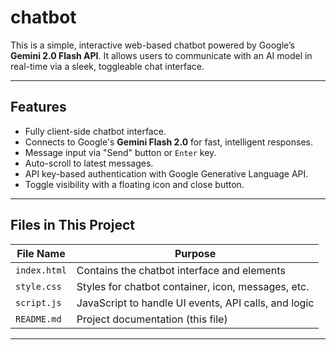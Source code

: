 # chatbot


This is a simple, interactive web-based chatbot powered by Google’s **Gemini 2.0 Flash API**. It allows users to communicate with an AI model in real-time via a sleek, toggleable chat interface.

---

##  Features

-  Fully client-side chatbot interface.
-  Connects to Google's **Gemini Flash 2.0** for fast, intelligent responses.
-  Message input via "Send" button or `Enter` key.
-  Auto-scroll to latest messages.
-  API key-based authentication with Google Generative Language API.
-  Toggle visibility with a floating icon and close button.

---

##  Files in This Project

| File Name        | Purpose                                                |
|------------------|--------------------------------------------------------|
| `index.html`     | Contains the chatbot interface and elements            |
| `style.css`      | Styles for chatbot container, icon, messages, etc.     |
| `script.js`      | JavaScript to handle UI events, API calls, and logic   |
| `README.md`      | Project documentation (this file)                      |

---
